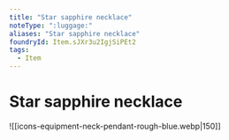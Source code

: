 ```yaml
---
title: "Star sapphire necklace"
noteType: ":luggage:"
aliases: "Star sapphire necklace"
foundryId: Item.sJXr3u2IgjSiPEt2
tags:
  - Item
---
```


# Star sapphire necklace
![[icons-equipment-neck-pendant-rough-blue.webp|150]]
